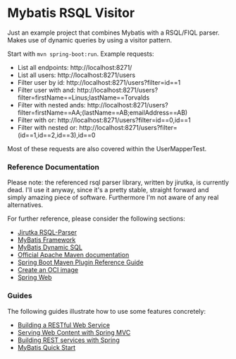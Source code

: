 # Mybatis RSQL Visitor
Just an example project that combines Mybatis with a RSQL/FIQL parser.
Makes use of dynamic queries by using a visitor pattern.

Start with ```mvn spring-boot:run```. 
Example requests:
- List all endpoints: http://localhost:8271/
- List all users: http://localhost:8271/users
- Filter user by id: http://localhost:8271/users?filter=id==1
- Filter user with and: http://localhost:8271/users?filter=firstName==Linus;lastName==Torvalds
- Filter with nested ands: http://localhost:8271/users?filter=firstName==AA;(lastName==AB;emailAddress==AB)
- Filter with or: http://localhost:8271/users?filter=id==0,id==1
- Filter with nested or: http://localhost:8271/users?filter=(id==1,id==2,id==3),id==0

Most of these requests are also covered within the UserMapperTest.

### Reference Documentation

Please note: the referenced rsql parser library, written by jirutka, is currently dead.
I'll use it anyway, since it's a pretty stable, straight forward and simply amazing piece of software. 
Furthermore I'm not aware of any real alternatives. 

For further reference, please consider the following sections:
* [Jirutka RSQL-Parser](https://github.com/jirutka/rsql-parser)
* [MyBatis Framework](https://mybatis.org/spring-boot-starter/mybatis-spring-boot-autoconfigure/)
* [MyBatis Dynamic SQL](https://github.com/mybatis/mybatis-dynamic-sql)
* [Official Apache Maven documentation](https://maven.apache.org/guides/index.html)
* [Spring Boot Maven Plugin Reference Guide](https://docs.spring.io/spring-boot/docs/2.6.4/maven-plugin/reference/html/)
* [Create an OCI image](https://docs.spring.io/spring-boot/docs/2.6.4/maven-plugin/reference/html/#build-image)
* [Spring Web](https://docs.spring.io/spring-boot/docs/2.6.4/reference/htmlsingle/#boot-features-developing-web-applications)

### Guides

The following guides illustrate how to use some features concretely:
* [Building a RESTful Web Service](https://spring.io/guides/gs/rest-service/)
* [Serving Web Content with Spring MVC](https://spring.io/guides/gs/serving-web-content/)
* [Building REST services with Spring](https://spring.io/guides/tutorials/bookmarks/)
* [MyBatis Quick Start](https://github.com/mybatis/spring-boot-starter/wiki/Quick-Start)

